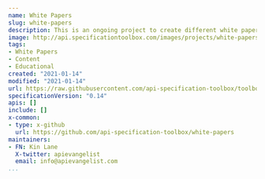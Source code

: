 ```yaml
---
name: White Papers
slug: white-papers
description: This is an ongoing project to create different white papers around the specifications, different stops along the API lifecycle, or any other relevant topic. The goal is to incentivize the researching, writing, editing, publishing, and syndication of useful white papers that will help people understand the potential of API specifications.
image: http://api.specificationtoolbox.com/images/projects/white-papers.jpg
tags:
- White Papers
- Content
- Educational
created: "2021-01-14"
modified: "2021-01-14"
url: https://raw.githubusercontent.com/api-specification-toolbox/toolbox/main/_projects/white-papers.md
specificationVersion: "0.14"
apis: []
include: []
x-common:
- type: x-github
  url: https://github.com/api-specification-toolbox/white-papers
maintainers:
- FN: Kin Lane
  X-twitter: apievangelist
  email: info@apievangelist.com    
...
```

